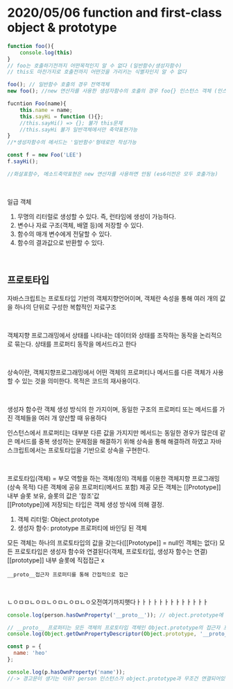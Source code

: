 

# 2020/05/06 function and first-class object & prototype

```javascript
function foo(){
	console.log(this)
}
// foo는 호출하기전까지 어떤목적인지 알 수 없다 (일반함수/생성자함수)
// this도 마찬가지로 호출전까지 어떤것을 가리키는 식별자인지 알 수 없다

foo(); // 일반함수 호출의 경우 전역객체
new foo(); //new 연산자를 사용한 생성자함수의 호출의 경우 foo{} 인스턴스 객체 (인스턴스를 만든 객함수명 =foo)

fucntion Foo(name){
    this.name = name;
    this.sayHi = function (){};
    //this.sayHi() => {}; 불가 this문제
    //this.sayHi 불가 일반객체에서만 축약표현가능
}
//*생성자함수의 메서드는 '일반함수'형태로만 작성가능

const f = new Foo('LEE')
f.sayHi();

//화살표함수, 메소드축약표현은 new 연산자를 사용하면 안됨 (es6이전은 모두 호출가능)

```

<br>

일급 객체

1. 무명의 리터럴로 생성할 수 있다. 즉, 런타임에 생성이 가능하다.
2. 변수나 자료 구조(객체, 배열 등)에 저장할 수 있다.
3. 함수의 매개 변수에게 전달할 수 있다.
4. 함수의 결과값으로 반환할 수 있다.

<br>

## 프로토타입

자바스크립트는 프로토타입 기반의 객체지향언어이며, 객체란 속성을 통해 여러 개의 값을 하나의 단위로 구성한 복합적인 자료구조

<br>

객체지향 프로그래밍에서 상태를 나타내는 데이터와 상태를 조작하는 동작을 논리적으로 묶는다. 상태를 프로퍼티 동작을 메서드라고 한다

<br>

상속이란, 객체지향프로그래밍에서 어떤 객체의 프로퍼티나 메서드를 다른 객체가 사용할 수 있는 것을 의미한다. 목적은 코드의 재사용이다.

<br>

생성자 함수란 객체 생성 방식의 한 가지이며, 동일한 구조의 프로퍼티 또는 메서드를 가진 객체들을 여러 개 양산할 때 유용하다

인스턴스에서 프로퍼티는 대부분 다른 값을 가지지만 메서드는 동일한 경우가 많은데 같은 메서드를 중복 생성하는 문제점을 해결하기 위해 상속을 통해 해결하려 하였고 자바스크립트에서는 프로토타입을 기반으로 상속을 구현한다.

<br>

프로토타입(객체) = 부모 역할을 하는 객체(정의)
객체를 이용한 객체지향 프로그래밍(상속 목적)
다른 객체에 공유 프로퍼티(메서드 포함) 제공
모든 객체는 [[Prototype]] 내부 슬롯 보유, 슬롯의 값은 '참조'값
<br>
[[Prototype]]에 저장되는 타입은 객체 생성 방식에 의해 결정.

1. 객체 리터럴: Object.prototype
2. 생성자 함수: prototype 프로퍼티에 바인딩 된 객체

모든 객체는 하나의 프로토타입의 값을 갖는다([[Prototype]] = null인 객체는 없다)
모든 프로토타입은 생성자 함수와 연결된다(객체, 프로토타입, 생성자 함수는 연결)
[[prototype]] 내부 슬롯에 직접접근 x

```
__proto__접근자 프로퍼티를 통해 간접적으로 접근
```

<br>

ㄴㅇㅁㅁㄴㅇㅁㄴㅇㅁㄴㅇㅁㄴㅇ오전여기까지햇다ㅏㅏㅏㅏㅏㅏㅏㅏㅏㅏㅏㅏㅏ

```javascript
console.log(person.hasOwnProperty('__proto__')); // object.prototype에 존재

// __proto__ 프로퍼티는 모든 객체의 프로토타입 객체인 Object.prototype의 접근자 프로퍼티이다.
console.log(Object.getOwnPropertyDescriptor(Object.prototype, '__proto__')); //object에 존재
```



```javascript
const p = {
  name: 'heo'
};

console.log(p.hasOwnProperty('name'));
//-> 경고문이 생기는 이유? person 인스턴스가 object.prototype과 무조건 연결되어있어야한다.
```

